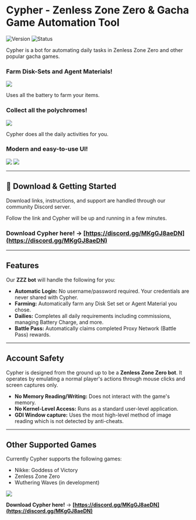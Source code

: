 # Cypher - Zenless Zone Zero & Gacha Game Automation Tool

![Version](https://img.shields.io/badge/version-v0.4-blue?style=for-the-badge)
![Status](https://img.shields.io/badge/status-active-success?style=for-the-badge)

Cypher is a bot for automating daily tasks in Zenless Zone Zero and other popular gacha games.

### Farm Disk-Sets and Agent Materials!

<img src="https://github.com/user-attachments/assets/1cd478c5-a529-465f-b188-bd66a44a8c4d" />

Uses all the battery to farm your items.

### Collect all the polychromes!

<img src="https://github.com/user-attachments/assets/3be39e5f-0083-4b65-b0ab-5c81f6b574ed" />

Cypher does all the daily activities for you.

### Modern and easy-to-use UI!

<img src="https://github.com/user-attachments/assets/472c7ca7-8b5c-4ca1-b3b7-9651271db965" />

<img src="https://github.com/user-attachments/assets/9a8969dc-17a7-4b61-9d78-cc8e09f32d32" />

---

## 💾 Download & Getting Started

Download links, instructions, and support are handled through our community Discord server.

Follow the link and Cypher will be up and running in a few minutes.

### **Download Cypher here!** -> **[https://discord.gg/MKgGJ8aeDN](https://discord.gg/MKgGJ8aeDN)**

---

## Features

Our **ZZZ bot** will handle the following for you:

* **Automatic Login:** No username/password required. Your credentials are never shared with Cypher.
* **Farming:**  Automatically farm any Disk Set set or Agent Material you chose.
* **Dailies:** Completes all daily requirements including commissions, managing Battery Charge, and more.
* **Battle Pass:** Automatically claims completed Proxy Network (Battle Pass) rewards.

---

## Account Safety

Cypher is designed from the ground up to be a **Zenless Zone Zero bot**. It operates by emulating a normal player's actions through mouse clicks and screen captures only.

* **No Memory Reading/Writing:** Does not interact with the game's memory.
* **No Kernel-Level Access:** Runs as a standard user-level application.
* **GDI Window capture:** Uses the most high-level method of image reading which is not detected by anti-cheats.

---

## Other Supported Games

Currently Cypher supports the following games:

* Nikke: Goddess of Victory
* Zenless Zone Zero
* Wuthering Waves (in development)

<img src="https://github.com/user-attachments/assets/55552739-fee2-4e41-b195-76473c3f3341" />

**Download Cypher here!** -> **[https://discord.gg/MKgGJ8aeDN](https://discord.gg/MKgGJ8aeDN)**
